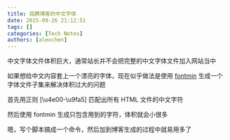 ```yaml
---
title: 捣腾博客的中文字体
date: 2015-09-26 21:12:51
tags: []
categories: [Tech Notes]
authors: [alexchen]
---
```


中文字体文件体积巨大，通常站长并不会把完整的中文字体文件加入网站当中

如果想给中文内容套上一个漂亮的字体，现在似乎做法是使用 [fontmin](http://ecomfe.github.io/fontmin/) 生成一个字体文件子集来解决体积过大的问题

首先用正则 [\u4e00-\u9fa5] 匹配出所有 HTML 文件的中文字符

然后使用 fontmin 生成只包含用到的字符，体积就会小很多

嗯，写个脚本搞成一个命令，然后加到博客生成的过程中就易用多了  
